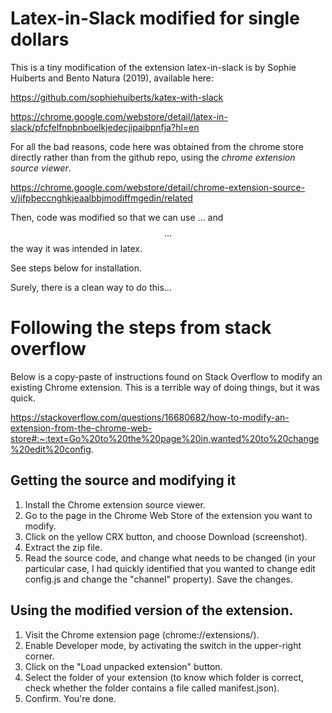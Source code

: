 # Latex-in-Slack modified for single dollars

This is a tiny modification of the extension latex-in-slack is by Sophie Huiberts and Bento Natura (2019), available here:

https://github.com/sophiehuiberts/katex-with-slack

https://chrome.google.com/webstore/detail/latex-in-slack/pfcfelfnpbnboelkjedecjipaibpnfja?hl=en

For all the bad reasons, code here was obtained from the chrome store directly rather than from the github repo, using the _chrome extension source viewer_.

https://chrome.google.com/webstore/detail/chrome-extension-source-v/jifpbeccnghkjeaalbbjmodiffmgedin/related

Then, code was modified so that we can use $...$ and $$...$$ the way it was intended in latex.

See steps below for installation.

Surely, there is a clean way to do this...


# Following the steps from stack overflow

Below is a copy-paste of instructions found on Stack Overflow to modify an existing Chrome extension. This is a terrible way of doing things, but it was quick.

https://stackoverflow.com/questions/16680682/how-to-modify-an-extension-from-the-chrome-web-store#:~:text=Go%20to%20the%20page%20in,wanted%20to%20change%20edit%20config.

## Getting the source and modifying it
1. Install the Chrome extension source viewer.
1. Go to the page in the Chrome Web Store of the extension you want to modify.
1. Click on the yellow CRX button, and choose Download (screenshot).
1. Extract the zip file.
1. Read the source code, and change what needs to be changed (in your particular case, I had quickly identified that you wanted to change edit config.js and change the "channel" property). Save the changes.

## Using the modified version of the extension.
1. Visit the Chrome extension page (chrome://extensions/).
1. Enable Developer mode, by activating the switch in the upper-right corner.
1. Click on the "Load unpacked extension" button.
1. Select the folder of your extension (to know which folder is correct, check whether the folder contains a file called manifest.json).
1. Confirm. You're done.
